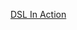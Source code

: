[DSL In Action](https://mp.weixin.qq.com/s?__biz=MzIzMTYzOTYzNA==&mid=2247484190&idx=1&sn=607a4f483ce510ee4bdcd2233d1dd18b&scene=19#wechat_redirect)
